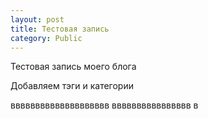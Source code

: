 ```yaml
---
layout: post
title: Тестовая запись
category: Public
---
```


Тестовая запись моего блога
<!--more-->
Добавляем тэги и категории

вввввввввввввввввввв
вввввввввввввввв
в
